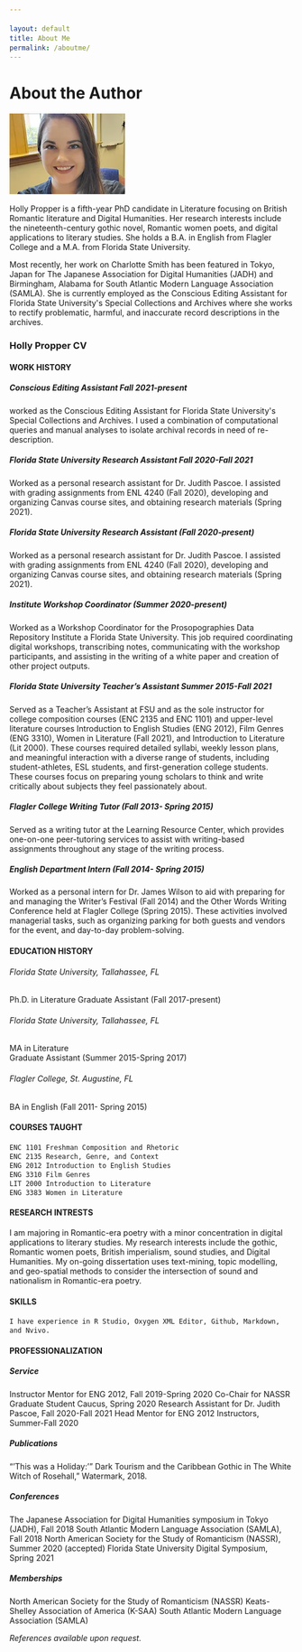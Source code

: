 ```yaml
---

layout: default
title: About Me
permalink: /aboutme/
---
```


# About the Author 

![picture](assets/images/about.png)

Holly Propper is a fifth-year PhD candidate in Literature focusing on British Romantic literature and Digital Humanities. Her research interests include the nineteenth-century gothic novel, Romantic women poets, and digital applications to literary studies. She holds a B.A. in English from Flagler College and a M.A. from Florida State University.

Most recently, her work on Charlotte Smith has been featured in Tokyo, Japan for The Japanese Association for Digital Humanities (JADH) and Birmingham, Alabama for South Atlantic Modern Language Association (SAMLA). She is currently employed as the Conscious Editing Assistant for Florida State University's Special Collections and Archives where she works to rectify problematic, harmful, and inaccurate record descriptions in the archives.

### Holly Propper CV


#### WORK HISTORY 

##### Conscious Editing Assistant							Fall 2021-present
worked as the Conscious Editing Assistant for Florida State University's Special Collections and Archives. I used a combination of computational queries and manual analyses to isolate archival records in need of re-description. 

##### Florida State University Research Assistant 					Fall 2020-Fall 2021
	
Worked as a personal research assistant for Dr. Judith Pascoe. I assisted with grading assignments from ENL 4240 (Fall 2020), developing and organizing Canvas course sites, and obtaining research materials (Spring 2021). 

##### *Florida State University Research Assistant*					(Fall 2020-present)

	
Worked as a personal research assistant for Dr. Judith Pascoe. I assisted with grading assignments from ENL 4240 (Fall 2020), developing and organizing Canvas course sites, and obtaining research materials (Spring 2021). 

#####  *Institute Workshop Coordinator*					(Summer 2020-present)

Worked as a Workshop Coordinator for the Prosopographies Data Repository Institute a Florida State University. This job required coordinating digital workshops, transcribing notes, communicating with the workshop participants, and assisting in the writing of a white paper and creation of other project outputs. 

#####  *Florida State University Teacher’s Assistant* 				Summer 2015-Fall 2021

Served as a Teacher’s Assistant at FSU and as the sole instructor for college composition courses (ENC 2135 and ENC 1101) and upper-level literature courses Introduction to English Studies (ENG 2012), Film Genres (ENG 3310), Women in Literature (Fall 2021), and Introduction to Literature (Lit 2000). These courses required detailed syllabi, weekly lesson plans, and meaningful interaction with a diverse range of students, including student-athletes, ESL students, and first-generation college students. These courses focus on preparing young scholars to think and write critically about subjects they feel passionately about. 	

##### *Flagler College Writing Tutor* 		           	(Fall 2013- Spring 2015)

Served as a writing tutor at the Learning Resource Center, which provides one-on-one peer-tutoring services to assist with writing-based assignments throughout any stage of the writing process. 

#####  *English Department Intern* 						(Fall 2014- Spring 2015)
Worked as a personal intern for Dr. James Wilson to aid with preparing for and managing the Writer’s Festival (Fall 2014) and the Other Words Writing Conference held at Flagler College (Spring 2015). These activities involved managerial tasks, such as organizing parking for both guests and vendors for the event, and day-to-day problem-solving. 

#### EDUCATION HISTORY
 
###### *Florida State University, Tallahassee, FL*			
Ph.D. in Literature
Graduate Assistant (Fall 2017-present)

######  *Florida State University, Tallahassee, FL* 				
MA in Literature  						
Graduate Assistant (Summer 2015-Spring 2017)

######  *Flagler College, St. Augustine, FL*
BA in English 								 (Fall 2011- Spring 2015)

#### COURSES TAUGHT 
	ENC 1101 Freshman Composition and Rhetoric
	ENC 2135 Research, Genre, and Context	
	ENG 2012 Introduction to English Studies
	ENG 3310 Film Genres
	LIT 2000 Introduction to Literature 
	ENG 3383 Women in Literature

#### RESEARCH INTRESTS 
I am majoring in Romantic-era poetry with a minor concentration in digital applications to literary studies. My research interests include the gothic, Romantic women poets, British imperialism, sound studies, and Digital Humanities. My on-going dissertation uses text-mining, topic modelling, and geo-spatial methods to consider the intersection of sound and nationalism in Romantic-era poetry. 

#### SKILLS
	I have experience in R Studio, Oxygen XML Editor, Github, Markdown, and Nvivo.

#### PROFESSIONALIZATION 
##### *Service*
Instructor Mentor for ENG 2012, Fall 2019-Spring 2020
Co-Chair for NASSR Graduate Student Caucus, Spring 2020
Research Assistant for Dr. Judith Pascoe, Fall 2020-Fall 2021
Head Mentor for ENG 2012 Instructors, Summer-Fall 2020 

##### *Publications*
“’This was a Holiday:’” Dark Tourism and the Caribbean Gothic in The White Witch of Rosehall,” Watermark, 2018.

##### *Conferences*
The Japanese Association for Digital Humanities symposium in Tokyo (JADH), Fall 2018
South Atlantic Modern Language Association (SAMLA), Fall 2018
North American Society for the Study of Romanticism (NASSR), Summer 2020 (accepted)
Florida State University Digital Symposium, Spring 2021

##### *Memberships*
North American Society for the Study of Romanticism (NASSR)
Keats-Shelley Association of America (K-SAA)
South Atlantic Modern Language Association (SAMLA)

*References available upon request.*
